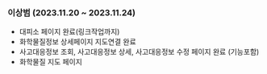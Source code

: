 
### 이상범 (2023.11.20 ~ 2023.11.24)
- 대피소 페이지 완료(링크작업까지)
- 화학물질정보 상세페이지 지도연결 완료
- 사고대응정보 조회, 사고대응정보 상세, 사고대응정보 수정 페이지 완료 (기능포함)
- 화학물질 지도 페이지